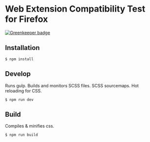 # Web Extension Compatibility Test for Firefox

[![Greenkeeper badge](https://badges.greenkeeper.io/mozilla/webext-compat-tool.svg)](https://greenkeeper.io/)

## Installation

```
$ npm install
```

## Develop
Runs gulp. Builds and monitors SCSS files. SCSS sourcemaps. Hot reloading for CSS.
```
$ npm run dev
```

## Build
Compiles & minifies css.
```
$ npm run build
```
